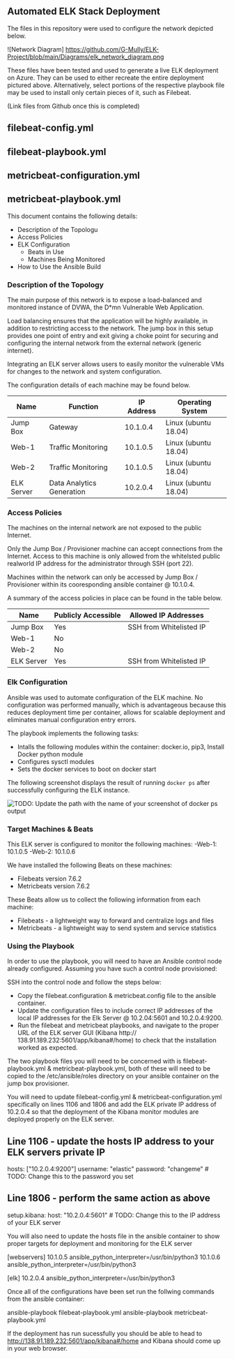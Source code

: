 ## Automated ELK Stack Deployment 

The files in this repository were used to configure the network depicted below.

![Network Diagram] https://github.com/G-Mully/ELK-Project/blob/main/Diagrams/elk_network_diagram.png

These files have been tested and used to generate a live ELK deployment on Azure. They can be used to either recreate the entire deployment pictured above. Alternatively, select portions of the respective playbook file may be used to install only certain pieces of it, such as Filebeat.

(Link files from Github once this is completed)
## filebeat-config.yml  
## filebeat-playbook.yml
## metricbeat-configuration.yml
## metricbeat-playbook.yml

This document contains the following details:
- Description of the Topologu
- Access Policies
- ELK Configuration
  - Beats in Use
  - Machines Being Monitored
- How to Use the Ansible Build

### Description of the Topology

The main purpose of this network is to expose a load-balanced and monitored instance of DVWA, the D*mn Vulnerable Web Application.

Load balancing ensures that the application will be highly available, in addition to restricting access to the network. The jump box in this setup provides one point of entry and exit giving a choke point for securing and configuring the internal network from the external network (generic internet).

Integrating an ELK server allows users to easily monitor the vulnerable VMs for changes to the network and system configuration.

The configuration details of each machine may be found below.

| Name       | Function                   | IP Address | Operating System     |
|------------|----------------------------|------------|----------------------|
| Jump Box   | Gateway                    | 10.1.0.4   | Linux (ubuntu 18.04) |
| Web-1      | Traffic Monitoring         | 10.1.0.5   | Linux (ubuntu 18.04) |
| Web-2      | Traffic Monitoring         | 10.1.0.5   | Linux (ubuntu 18.04) |
| ELK Server | Data Analytics Generation  | 10.2.0.4   | Linux (ubuntu 18.04) |

### Access Policies

The machines on the internal network are not exposed to the public Internet. 

Only the Jump Box / Provisioner machine can accept connections from the Internet. Access to this machine is only allowed from the whitelsted public realworld IP address for the administrator through SSH (port 22).

Machines within the network can only be accessed by Jump Box / Provisioner within its cooresponding ansible container @ 10.1.0.4.

A summary of the access policies in place can be found in the table below.

| Name       | Publicly Accessible | Allowed IP Addresses    |
|------------|---------------------|-------------------------|
| Jump Box   | Yes                 | SSH from Whitelisted IP |
| Web-1      | No                  |                         |
| Web-2      | No                  |                         |
| ELK Server | Yes                 | SSH from Whitelisted IP |

### Elk Configuration

Ansible was used to automate configuration of the ELK machine. No configuration was performed manually, which is advantageous because this reduces deployment time per container, allows for scalable deployment and eliminates manual configuration entry errors.

The playbook implements the following tasks:
- Intalls the following modules within the container: docker.io, pip3, Install Docker python module 
- Configures sysctl modules 
- Sets the docker services to boot on docker start

The following screenshot displays the result of running `docker ps` after successfully configuring the ELK instance.

![TODO: Update the path with the name of your screenshot of docker ps output](Images/docker_ps_output.png)

### Target Machines & Beats
This ELK server is configured to monitor the following machines:
-Web-1: 10.1.0.5
-Web-2: 10.1.0.6

We have installed the following Beats on these machines:
- Filebeats version 7.6.2
- Metricbeats version 7.6.2

These Beats allow us to collect the following information from each machine:
- Filebeats - a lightweight way to forward and centralize logs and files
- Metricbeats - a lightweight way to send system and service statistics

### Using the Playbook
In order to use the playbook, you will need to have an Ansible control node already configured. Assuming you have such a control node provisioned: 

SSH into the control node and follow the steps below:
- Copy the filebeat.configuration & metricbeat.config file to the ansible container.
- Update the configuration files to include correct IP addresses of the local IP addresses for the Elk Server @ 10.2.04:5601 and 10.2.0.4:9200.
- Run the filebeat and metricbeat playbooks, and navigate to the proper URL of the ELK server GUI (Kibana http://
138.91.189.232:5601/app/kibana#/home) to check that the installation worked as expected.

The two playbook files you will need to be concerned with is filebeat-playbook.yml & metricbeat-playbook.yml, both of these will need to be copied to the /etc/ansible/roles directory on your ansible container on the jump box provisioner.

You will need to update filebeat-config.yml & metricbeat-configuration.yml specifically on lines 1106 and 1806 and add the ELK private IP address of 10.2.0.4 so that the deployment of the Kibana monitor modules are deployed properly on the ELK server.

## Line 1106 - update the hosts IP address to your ELK servers private IP
hosts: ["10.2.0.4:9200"]
username: "elastic"
password: "changeme" # TODO: Change this to the password you set

## Line 1806 - perform the same action as above
setup.kibana:
  host: "10.2.0.4:5601" # TODO: Change this to the IP address of your ELK server

You will also need to update the hosts file in the ansible container to show proper targets for deployment and monitoring for the ELK server 

[webservers]
10.1.0.5 ansible_python_interpreter=/usr/bin/python3
10.1.0.6 ansible_python_interpreter=/usr/bin/python3

[elk]
10.2.0.4 ansible_python_interpreter=/usr/bin/python3

Once all of the configurations have been set run the follwing commands from the ansible container:

ansible-playbook filebeat-playbook.yml
ansible-playbook metricbeat-playbook.yml

If the deployment has run sucessfully you should be able to head to http://138.91.189.232:5601/app/kibana#/home and Kibana should come up in your web browser.

